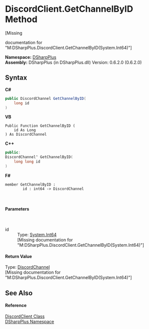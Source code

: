 # DiscordClient.GetChannelByID Method 
 

\[Missing <summary> documentation for "M:DSharpPlus.DiscordClient.GetChannelByID(System.Int64)"\]

**Namespace:**&nbsp;<a href="503971eb-de5e-a570-9922-de9500a9b1cc">DSharpPlus</a><br />**Assembly:**&nbsp;DSharpPlus (in DSharpPlus.dll) Version: 0.6.2.0 (0.6.2.0)

## Syntax

**C#**<br />
``` C#
public DiscordChannel GetChannelByID(
	long id
)
```

**VB**<br />
``` VB
Public Function GetChannelByID ( 
	id As Long
) As DiscordChannel
```

**C++**<br />
``` C++
public:
DiscordChannel^ GetChannelByID(
	long long id
)
```

**F#**<br />
``` F#
member GetChannelByID : 
        id : int64 -> DiscordChannel 

```

<br />

#### Parameters
&nbsp;<dl><dt>id</dt><dd>Type: <a href="http://msdn2.microsoft.com/en-us/library/6yy583ek" target="_blank">System.Int64</a><br />\[Missing <param name="id"/> documentation for "M:DSharpPlus.DiscordClient.GetChannelByID(System.Int64)"\]</dd></dl>

#### Return Value
Type: <a href="44f2ec35-aa98-9c68-225e-7c35b7ee1739">DiscordChannel</a><br />\[Missing <returns> documentation for "M:DSharpPlus.DiscordClient.GetChannelByID(System.Int64)"\]

## See Also


#### Reference
<a href="8f8cbf24-03e9-53cc-389f-2ba10a699065">DiscordClient Class</a><br /><a href="503971eb-de5e-a570-9922-de9500a9b1cc">DSharpPlus Namespace</a><br />